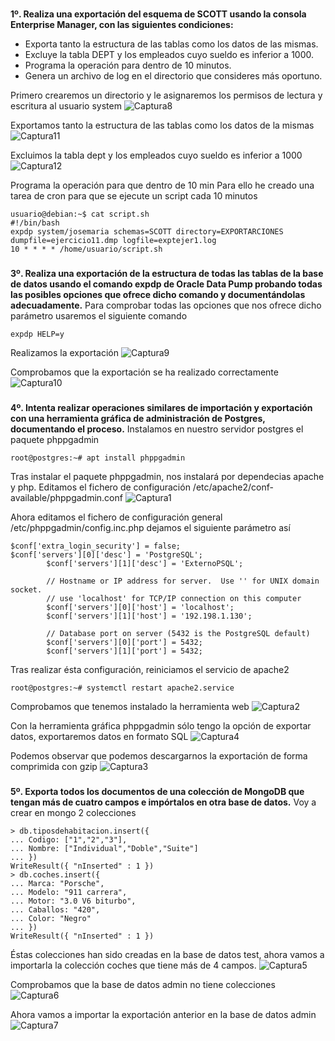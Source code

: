 ###
**1º. Realiza una exportación del esquema de SCOTT usando la consola Enterprise Manager, con las siguientes condiciones:**
- Exporta tanto la estructura de las tablas como los datos de las mismas.
- Excluye la tabla DEPT y los empleados cuyo sueldo es inferior a 1000.
- Programa la operación para dentro de 10 minutos.
- Genera un archivo de log en el directorio que consideres más oportuno.
  
Primero crearemos un directorio y le asignaremos los permisos de lectura y escritura al usuario system
![Captura8](images/captura8.png)

Exportamos tanto la estructura de las tablas como los datos de la mismas
![Captura11](images/captura11.png)

Excluimos la tabla dept y los empleados cuyo sueldo es inferior a 1000 
![Captura12](images/captura12.png)

Programa la operación para que dentro de 10 min
Para ello he creado una tarea de cron para que se ejecute un script cada 10 minutos
~~~
usuario@debian:~$ cat script.sh 
#!/bin/bash
expdp system/josemaria schemas=SCOTT directory=EXPORTARCIONES dumpfile=ejercicio11.dmp logfile=exptejer1.log
10 * * * * /home/usuario/script.sh
~~~

###
**3º. Realiza una exportación de la estructura de todas las tablas de la base de datos usando el comando expdp de Oracle Data Pump probando todas las posibles opciones que ofrece dicho comando
 y documentándolas adecuadamente.**
Para comprobar todas las opciones que nos ofrece dicho parámetro usaremos el siguiente comando
~~~
expdp HELP=y
~~~

Realizamos la exportación
![Captura9](images/captura9.png)

Comprobamos que la exportación se ha realizado correctamente
![Captura10](images/captura10.png)


###
**4º. Intenta realizar operaciones similares de importación y exportación con una herramienta gráfica de administración de Postgres, 
documentando el proceso.**
Instalamos en nuestro servidor postgres el paquete phppgadmin
~~~
root@postgres:~# apt install phppgadmin
~~~

Tras instalar el paquete phppgadmin, nos instalará por dependecias apache y php. Editamos el fichero de configuración /etc/apache2/conf-available/phppgadmin.conf
![Captura1](images/captura1.png)

Ahora editamos el fichero de configuración general /etc/phppgadmin/config.inc.php dejamos el siguiente parámetro así
~~~
$conf['extra_login_security'] = false;
$conf['servers'][0]['desc'] = 'PostgreSQL';
        $conf['servers'][1]['desc'] = 'ExternoPSQL';

        // Hostname or IP address for server.  Use '' for UNIX domain socket.
        // use 'localhost' for TCP/IP connection on this computer
        $conf['servers'][0]['host'] = 'localhost';
        $conf['servers'][1]['host'] = '192.198.1.130';

        // Database port on server (5432 is the PostgreSQL default)
        $conf['servers'][0]['port'] = 5432;
        $conf['servers'][1]['port'] = 5432;
~~~

Tras realizar ésta configuración, reiniciamos el servicio de apache2
~~~
root@postgres:~# systemctl restart apache2.service 
~~~

Comprobamos que tenemos instalado la herramienta web
![Captura2](images/captura2.png)

Con la herramienta gráfica phppgadmin sólo tengo la opción de exportar datos, exportaremos datos en formato SQL
![Captura4](images/captura4.png)

Podemos observar que podemos descargarnos la exportación de forma comprimida con gzip
![Captura3](images/captura3.png)

###
**5º. Exporta todos los documentos de una colección de MongoDB que tengan más de cuatro campos e impórtalos en otra base de datos.**
Voy a crear en mongo 2 colecciones
~~~
> db.tiposdehabitacion.insert({
... Codigo: ["1","2","3"],
... Nombre: ["Individual","Doble","Suite"]
... })
WriteResult({ "nInserted" : 1 })
> db.coches.insert({
... Marca: "Porsche",
... Modelo: "911 carrera",
... Motor: "3.0 V6 biturbo",
... Caballos: "420",
... Color: "Negro"
... })
WriteResult({ "nInserted" : 1 })
~~~

Éstas colecciones han sido creadas en la base de datos test, ahora vamos a importarla la colección coches que tiene más de 4 campos.
![Captura5](images/captura5.png)

Comprobamos que la base de datos admin no tiene colecciones
![Captura6](images/captura6.png)

Ahora vamos a importar la exportación anterior en la base de datos admin
![Captura7](images/captura7.png)



